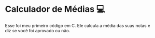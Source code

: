 # Calculador de Médias :computer:
Esse foi meu primeiro código em C. Ele calcula a média das suas notas e diz se você foi aprovado ou não.
